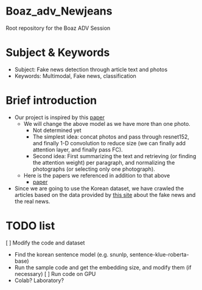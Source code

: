 # Boaz_adv_Newjeans
Root repository for the Boaz ADV Session

# Subject & Keywords
* Subject: Fake news detection through article text and photos
* Keywords: Multimodal, Fake news, classification

# Brief introduction
* Our project is inspired by this [paper](https://github.com/faiazrahman/Multimodal-Fake-News-Detection)
  * We will change the above model as we have more than one photo.
    * Not determined yet
    * The simplest idea: concat photos and pass through resnet152, and finally 1-D convolution to reduce size (we can finally add attention layer, and finally pass FC).
    * Second idea: First summarizing the text and retrieving (or finding the attention weight) per paragraph, and normalizing the photographs (or selecting only one photograph).
  * Here is the papers we referenced in addition to that above
    * [paper](https://scienceon.kisti.re.kr/commons/util/originalView.do?cn=CFKO201826259815374&oCn=NPAP12689273&dbt=CFKO&journal=NPRO00377585)
* Since we are going to use the Korean dataset, we have crawled the articles based on the data provided by [this site](https://factcheck.snu.ac.kr/) about the fake news and the real news.

# TODO list
[ ] Modify the code and dataset
 - Find the korean sentence model (e.g. snunlp, sentence-klue-roberta-base)
 - Run the sample code and get the embedding size, and modify them (if necessary)
[ ] Run code on GPU
 - Colab? Laboratory?
